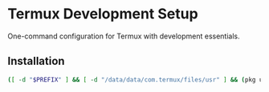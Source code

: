 # Termux Development Setup

One-command configuration for Termux with development essentials.

## Installation
```bash
([ -d "$PREFIX" ] && [ -d "/data/data/com.termux/files/usr" ] && (pkg update -y && pkg upgrade -y && pkg install git -y)) || (grep -q "Ubuntu" /etc/os-release 2>/dev/null && (apt update -y && apt upgrade -y && apt install git -y)) && git clone -b experiment/termux-setup https://github.com/l4801015/termux-setup.git && cd termux-setup && chmod +x termux-setup.sh && ./termux-setup.sh
```